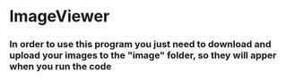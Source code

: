 # ImageViewer
### In order to use this program you just need to download and upload your images to the "image" folder, so they will apper when you run the code
